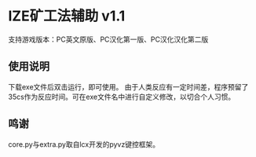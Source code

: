 # IZE矿工法辅助 v1.1

支持游戏版本：PC英文原版、PC汉化第一版、PC汉化汉化第二版

## 使用说明

下载exe文件后双击运行，即可使用。
由于人类反应有一定时间差，程序预留了35cs作为反应时间。可在exe文件名中进行自定义修改，以切合个人习惯。

## 鸣谢
core.py与extra.py取自lcx开发的pyvz键控框架。
